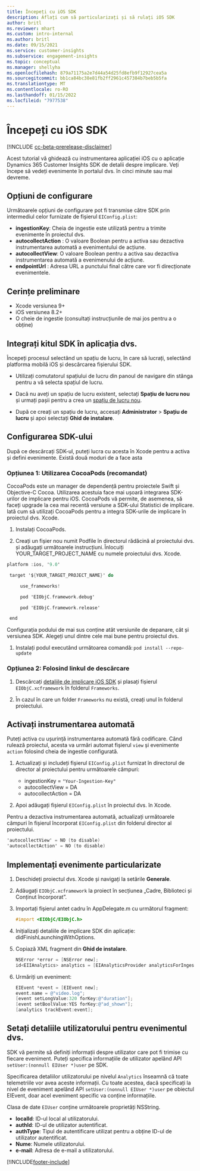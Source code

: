 ```yaml
---
title: Începeți cu iOS SDK
description: Aflați cum să particularizați și să rulați iOS SDK
author: britl
ms.reviewer: mhart
ms.custom: intro-internal
ms.author: britl
ms.date: 09/15/2021
ms.service: customer-insights
ms.subservice: engagement-insights
ms.topic: conceptual
ms.manager: shellyha
ms.openlocfilehash: 879a71175a2e7d44a54d25fd8efb9f12927cea5a
ms.sourcegitcommit: bb1ca84bc38e81fb2ff2961c457384b7beb5b5fa
ms.translationtype: MT
ms.contentlocale: ro-RO
ms.lasthandoff: 01/15/2022
ms.locfileid: "7977538"
---
```

# <a name="get-started-with-the-ios-sdk"></a>Începeți cu iOS SDK

[!INCLUDE [cc-beta-prerelease-disclaimer](includes/cc-beta-prerelease-disclaimer.md)]

Acest tutorial vă ghidează cu instrumentarea aplicației iOS cu o aplicație Dynamics 365 Customer Insights SDK de detalii despre implicare. Veți începe să vedeți evenimente în portalul dvs. în cinci minute sau mai devreme.

## <a name="configuration-options"></a>Opțiuni de configurare

Următoarele opțiuni de configurare pot fi transmise către SDK prin intermediul celor furnizate de fișierul `EIConfig.plist`:

- **ingestionKey**: Cheia de ingestie este utilizată pentru a trimite evenimente în proiectul dvs.
- **autocollectAction** : O valoare Boolean pentru a activa sau dezactiva instrumentarea automată a evenimentului de acțiune.
- **autocollectView**: O valoare Boolean pentru a activa sau dezactiva instrumentarea automată a evenimenului de acțiune.
- **endpointUrl** : Adresa URL a punctului final către care vor fi direcționate evenimentele.

## <a name="prerequisites"></a>Cerințe preliminare

- Xcode versiunea 9+
- iOS versiunea 8.2+
- O cheie de ingestie (consultați instrucțiunile de mai jos pentru a o obține)

## <a name="integrate-the-sdk-into-your-application"></a>Integrați kitul SDK în aplicația dvs.

Începeți procesul selectând un spațiu de lucru, în care să lucrați, selectând platforma mobilă iOS și descărcarea fișierului SDK.

- Utilizați comutatorul spațiului de lucru din panoul de navigare din stânga pentru a vă selecta spațiul de lucru.

- Dacă nu aveți un spațiu de lucru existent, selectați  **Spațiu de lucru nou** și urmați pașii pentru a crea un [spațiu de lucru nou](create-workspace.md).

- După ce creați un spațiu de lucru, accesați **Administrator** > **Spațiu de lucru** și apoi selectați **Ghid de instalare**.

## <a name="configure-the-sdk"></a>Configurarea SDK-ului

După ce descărcați SDK-ul, puteți lucra cu acesta în Xcode pentru a activa și defini evenimente. Există două moduri de a face asta

### <a name="option-1-using-cocoapods-recommended"></a>Opțiunea 1: Utilizarea CocoaPods (recomandat)
CocoaPods este un manager de dependență pentru proiectele Swift și Objective-C Cocoa. Utilizarea acestuia face mai ușoară integrarea SDK-urilor de implicare pentru iOS. CocoaPods vă permite, de asemenea, să faceți upgrade la cea mai recentă versiune a SDK-ului Statistici de implicare. Iată cum să utilizați CocoaPods pentru a integra SDK-urile de implicare în proiectul dvs. Xcode. 

1. Instalați CocoaPods. 

1. Creați un fișier nou numit Podfile în directorul rădăcină al proiectului dvs. și adăugați următoarele instrucțiuni. Înlocuiți YOUR_TARGET_PROJECT_NAME cu numele proiectului dvs. Xcode. 
```objectivec
platform :ios, '9.0'  

 target '${YOUR_TARGET_PROJECT_NAME}' do 

     use_frameworks!   

     pod 'EIObjC.framework.debug' 

     pod 'EIObjC.framework.release' 

 end 
```
Configurația podului de mai sus conține atât versiunile de depanare, cât și versiunea SDK. Alegeți unul dintre cele mai bune pentru proiectul dvs.

1. Instalați podul executând următoarea comandă: `pod install --repo-update `

### <a name="option-2-using-download-link"></a>Opțiunea 2: Folosind linkul de descărcare

1. Descărcați [detaliile de implicare iOS SDK](https://download.pi.dynamics.com/sdk/EI-SDKs/ei-ios-sdk.zip) și plasați fișierul `EIObjC.xcframework` în folderul `Frameworks`.

1. În cazul în care un folder `Frameworks` nu există, creați unul în folderul proiectului.

## <a name="enable-auto-instrumentation"></a>Activați instrumentarea automată
 
Puteți activa cu ușurință instrumentarea automată fără codificare. Când rulează proiectul, acesta va urmări automat fișierul `view` și evenimente `action` folosind cheia de ingestie configurată. 

1. Actualizați și includeți fișierul `EIConfig.plist` furnizat în directorul de director al proiectului pentru următoarele câmpuri:
    - ingestionKey = `"Your-Ingestion-Key"`
    - autocollectView = DA
    - autocollectAction = DA

2. Apoi adăugați fișierul `EIConfig.plist` în proiectul dvs. în Xcode. 



Pentru a dezactiva instrumentarea automată, actualizați următoarele câmpuri în fișierul încorporat `EIConfig.plist` din folderul director al proiectului. 

```objectivec
'autocollectView' = NO (to disable)
'autocollectAction' = NO (to disable)
```


## <a name="implement-custom-events"></a>Implementați evenimente particularizate

1. Deschideți proiectul dvs. Xcode și navigați la setările **Generale**. 
1. Adăugați `EIObjC.xcframework` la proiect în secțiunea „Cadre, Biblioteci și Conținut încorporat”.

1. Importați fișierul antet cadru în AppDelegate.m cu următorul fragment:

    ```objectivec
    #import <EIObjC/EIObjC.h>
    ```

1. Inițializați detaliile de implicare SDK din aplicație: didFinishLaunchingWithOptions.
1. Copiază XML fragment din **Ghid de instalare**.

    ```objectivec
    NSError *error = [NSError new];
    id<EIIAnalytics> analytics = [EIAnalyticsProvider analyticsForIngestionKey:nil error:&error];
    ```

1. Urmăriți un eveniment:

    ```objectivec
    EIEvent *event = [EIEvent new];
    event.name = @"video.log";
    [event setLongValue:320 forKey:@"duration"];
    [event setBoolValue:YES forKey:@"ad_shown"];
    [analytics trackEvent:event];
    ```

## <a name="set-user-details-for-your-event"></a>Setați detaliile utilizatorului pentru evenimentul dvs.

SDK vă permite să definiți informații despre utilizator care pot fi trimise cu fiecare eveniment. Puteți specifica informațiile de utilizator apelând API `setUser:(nonnull EIUser *)user` pe SDK.

Specificarea detaliilor utilizatorului pe nivelul `Analytics` înseamnă că toate telemetriile vor avea aceste informații. Cu toate acestea, dacă specificați la nivel de eveniment apelând API `setUser:(nonnull EIUser *)user` pe obiectul EIEvent, doar acel eveniment specific va conține informațiile.

Clasa de date `EIUser` conține următoarele proprietăți NSString.

- **localId**: ID-ul local al utilizatorului.
- **authId**: ID-ul de utilizator autentificat.
- **authType**: Tipul de autentificare utilizat pentru a obține ID-ul de utilizator autentificat.
- **Nume**: Numele utilizatorului.
- **e-mail**: Adresa de e-mail a utilizatorului.


[!INCLUDE[footer-include](../includes/footer-banner.md)]
